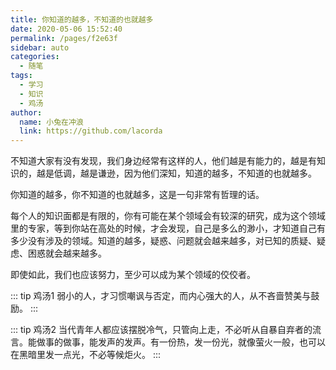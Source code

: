 ```yaml
---
title: 你知道的越多，不知道的也就越多
date: 2020-05-06 15:52:40
permalink: /pages/f2e63f
sidebar: auto
categories:
  - 随笔
tags:
  - 学习
  - 知识
  - 鸡汤
author:
  name: 小兔在冲浪
  link: https://github.com/lacorda
---
```


不知道大家有没有发现，我们身边经常有这样的人，他们越是有能力的，越是有知识的，越是低调，越是谦逊，因为他们深知，知道的越多，不知道的也就越多。
<!-- more -->

你知道的越多，你不知道的也就越多，这是一句非常有哲理的话。

每个人的知识面都是有限的，你有可能在某个领域会有较深的研究，成为这个领域里的专家，等到你站在高处的时候，才会发现，自己是多么的渺小，才知道自己有多少没有涉及的领域。知道的越多，疑惑、问题就会越来越多，对已知的质疑、疑虑、困惑就会越来越多。

即使如此，我们也应该努力，至少可以成为某个领域的佼佼者。

::: tip 鸡汤1
弱小的人，才习惯嘲讽与否定，而内心强大的人，从不吝啬赞美与鼓励。
:::

::: tip 鸡汤2
当代青年人都应该摆脱冷气，只管向上走，不必听从自暴自弃者的流言。能做事的做事，能发声的发声。有一份热，发一份光，就像萤火一般，也可以在黑暗里发一点光，不必等候炬火。
:::


